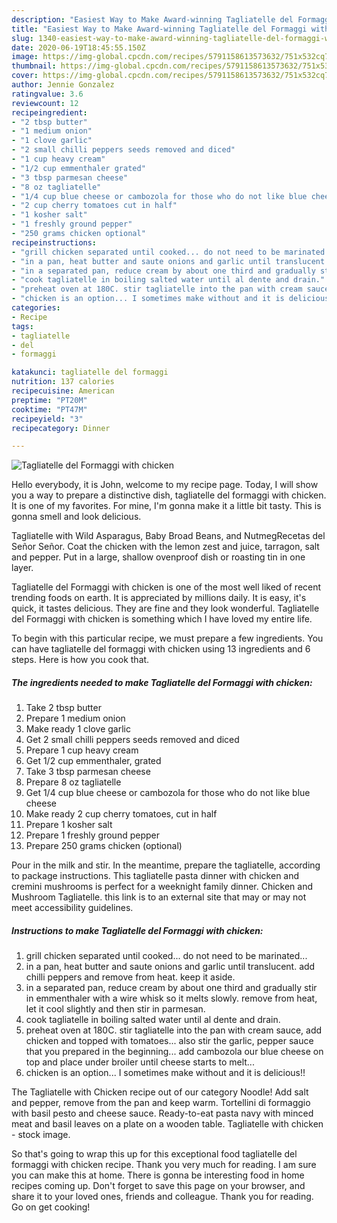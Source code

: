 ```yaml
---
description: "Easiest Way to Make Award-winning Tagliatelle del Formaggi with chicken"
title: "Easiest Way to Make Award-winning Tagliatelle del Formaggi with chicken"
slug: 1340-easiest-way-to-make-award-winning-tagliatelle-del-formaggi-with-chicken
date: 2020-06-19T18:45:55.150Z
image: https://img-global.cpcdn.com/recipes/5791158613573632/751x532cq70/tagliatelle-del-formaggi-with-chicken-recipe-main-photo.jpg
thumbnail: https://img-global.cpcdn.com/recipes/5791158613573632/751x532cq70/tagliatelle-del-formaggi-with-chicken-recipe-main-photo.jpg
cover: https://img-global.cpcdn.com/recipes/5791158613573632/751x532cq70/tagliatelle-del-formaggi-with-chicken-recipe-main-photo.jpg
author: Jennie Gonzalez
ratingvalue: 3.6
reviewcount: 12
recipeingredient:
- "2 tbsp butter"
- "1 medium onion"
- "1 clove garlic"
- "2 small chilli peppers seeds removed and diced"
- "1 cup heavy cream"
- "1/2 cup emmenthaler grated"
- "3 tbsp parmesan cheese"
- "8 oz tagliatelle"
- "1/4 cup blue cheese or cambozola for those who do not like blue cheese"
- "2 cup cherry tomatoes cut in half"
- "1 kosher salt"
- "1 freshly ground pepper"
- "250 grams chicken optional"
recipeinstructions:
- "grill chicken separated until cooked... do not need to be marinated..."
- "in a pan, heat butter and saute onions and garlic until translucent. add chilli peppers and remove from heat. keep it aside."
- "in a separated pan, reduce cream by about one third and gradually stir in emmenthaler with a wire whisk so it melts slowly. remove from heat, let it cool slightly and then stir in parmesan."
- "cook tagliatelle in boiling salted water until al dente and drain."
- "preheat oven at 180C. stir tagliatelle into the pan with cream sauce, add chicken and topped with tomatoes... also stir the garlic, pepper sauce that you prepared in the beginning... add cambozola our blue cheese on top and place under broiler until cheese starts to melt..."
- "chicken is an option... I sometimes make without and it is delicious!!"
categories:
- Recipe
tags:
- tagliatelle
- del
- formaggi

katakunci: tagliatelle del formaggi 
nutrition: 137 calories
recipecuisine: American
preptime: "PT20M"
cooktime: "PT47M"
recipeyield: "3"
recipecategory: Dinner

---
```



![Tagliatelle del Formaggi with chicken](https://img-global.cpcdn.com/recipes/5791158613573632/751x532cq70/tagliatelle-del-formaggi-with-chicken-recipe-main-photo.jpg)

Hello everybody, it is John, welcome to my recipe page. Today, I will show you a way to prepare a distinctive dish, tagliatelle del formaggi with chicken. It is one of my favorites. For mine, I'm gonna make it a little bit tasty. This is gonna smell and look delicious.

Tagliatelle with Wild Asparagus, Baby Broad Beans, and NutmegRecetas del Señor Señor. Coat the chicken with the lemon zest and juice, tarragon, salt and pepper. Put in a large, shallow ovenproof dish or roasting tin in one layer.

Tagliatelle del Formaggi with chicken is one of the most well liked of recent trending foods on earth. It is appreciated by millions daily. It is easy, it's quick, it tastes delicious. They are fine and they look wonderful. Tagliatelle del Formaggi with chicken is something which I have loved my entire life.


To begin with this particular recipe, we must prepare a few ingredients. You can have tagliatelle del formaggi with chicken using 13 ingredients and 6 steps. Here is how you cook that.

<!--inarticleads1-->

##### The ingredients needed to make Tagliatelle del Formaggi with chicken:

1. Take 2 tbsp butter
1. Prepare 1 medium onion
1. Make ready 1 clove garlic
1. Get 2 small chilli peppers seeds removed and diced
1. Prepare 1 cup heavy cream
1. Get 1/2 cup emmenthaler, grated
1. Take 3 tbsp parmesan cheese
1. Prepare 8 oz tagliatelle
1. Get 1/4 cup blue cheese or cambozola for those who do not like blue cheese
1. Make ready 2 cup cherry tomatoes, cut in half
1. Prepare 1 kosher salt
1. Prepare 1 freshly ground pepper
1. Prepare 250 grams chicken (optional)


Pour in the milk and stir. In the meantime, prepare the tagliatelle, according to package instructions. This tagliatelle pasta dinner with chicken and cremini mushrooms is perfect for a weeknight family dinner. Chicken and Mushroom Tagliatelle. this link is to an external site that may or may not meet accessibility guidelines. 

<!--inarticleads2-->

##### Instructions to make Tagliatelle del Formaggi with chicken:

1. grill chicken separated until cooked... do not need to be marinated...
1. in a pan, heat butter and saute onions and garlic until translucent. add chilli peppers and remove from heat. keep it aside.
1. in a separated pan, reduce cream by about one third and gradually stir in emmenthaler with a wire whisk so it melts slowly. remove from heat, let it cool slightly and then stir in parmesan.
1. cook tagliatelle in boiling salted water until al dente and drain.
1. preheat oven at 180C. stir tagliatelle into the pan with cream sauce, add chicken and topped with tomatoes... also stir the garlic, pepper sauce that you prepared in the beginning... add cambozola our blue cheese on top and place under broiler until cheese starts to melt...
1. chicken is an option... I sometimes make without and it is delicious!!


The Tagliatelle with Chicken recipe out of our category Noodle! Add salt and pepper, remove from the pan and keep warm. Tortellini di formaggio with basil pesto and cheese sauce. Ready-to-eat pasta navy with minced meat and basil leaves on a plate on a wooden table. Tagliatelle with chicken - stock image. 

So that's going to wrap this up for this exceptional food tagliatelle del formaggi with chicken recipe. Thank you very much for reading. I am sure you can make this at home. There is gonna be interesting food in home recipes coming up. Don't forget to save this page on your browser, and share it to your loved ones, friends and colleague. Thank you for reading. Go on get cooking!
